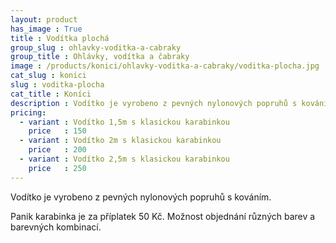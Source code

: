 ```yaml
---
layout: product
has_image : True
title : Vodítka plochá
group_slug : ohlavky-voditka-a-cabraky
group_title : Ohlávky, vodítka a čabraky
image : /products/konici/ohlavky-voditka-a-cabraky/voditka-plocha.jpg
cat_slug : konici
slug : voditka-plocha
cat_title : Koníci
description : Vodítko je vyrobeno z pevných nylonových popruhů s kováním.
pricing:
  - variant : Vodítko 1,5m s klasickou karabinkou
    price   : 150
  - variant : Vodítko 2m s klasickou karabinkou
    price   : 200
  - variant : Vodítko 2,5m s klasickou karabinkou
    price   : 250
---
```


Vodítko je vyrobeno z pevných nylonových popruhů s kováním.

Panik karabinka je za příplatek 50&nbsp;Kč.
Možnost objednání různých barev a barevných kombinací.

